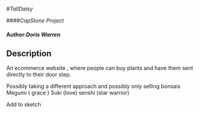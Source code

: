 #_TallDaisy_

####_CapStone Project_

#### Author:_**Doris Warren**_

## Description
An ecommerce website , where people can buy plants and have them sent directly to their door step.

Possibly taking a different approach and possibly only selling bonsais  
Megumi ( grace ) Suki (love) senshi (star warrior)

Add to sketch 
